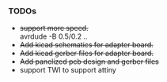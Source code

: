 ### TODOs

- ~~support more speed.~~  
  avrdude -B 0.5/0.2 ..
- ~~Add kicad schematics for adapter board.~~
- ~~Add kicad gerber files for adapter board.~~
- ~~Add panelized pcb design and gerber files~~
- support TWI to support attiny

